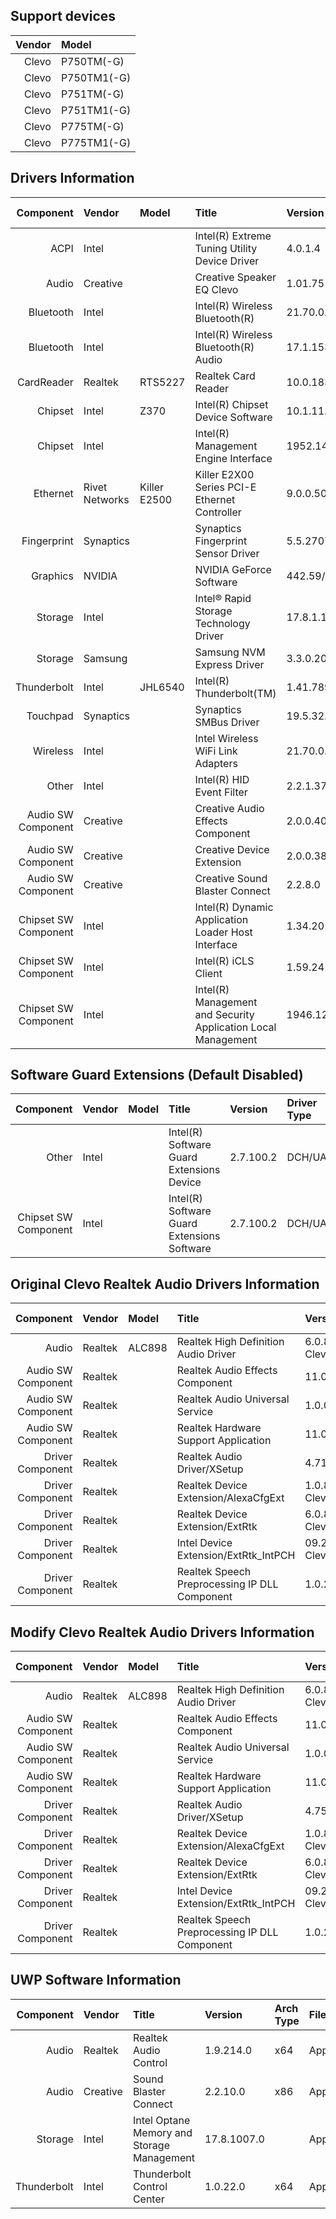 ## Support devices

| Vendor | Model       |
| -----: | :---------- |
| Clevo  | P750TM(-G)  |
| Clevo  | P750TM1(-G) |
| Clevo  | P751TM(-G)  |
| Clevo  | P751TM1(-G) |
| Clevo  | P775TM(-G)  |
| Clevo  | P775TM1(-G) |

## Drivers Information

| Component               | Vendor         | Model        | Title                                                         | Version                       | Driver Type |
| ----------------------: | :------------- | :----------- | :------------------------------------------------------------ | :---------------------------- | :---------- |
| ACPI                    | Intel          |              | Intel(R) Extreme Tuning Utility Device Driver                 | 4.0.1.4                       |             |
| Audio                   | Creative       |              | Creative Speaker EQ Clevo                                     | 1.01.75                       |             |
| Bluetooth               | Intel          |              | Intel(R) Wireless Bluetooth(R)                                | 21.70.0.3                     |             |
| Bluetooth               | Intel          |              | Intel(R) Wireless Bluetooth(R) Audio                          | 17.1.1530.0031                |             |
| CardReader              | Realtek        | RTS5227      | Realtek Card Reader                                           | 10.0.18363.21327              |             |
| Chipset                 | Intel          | Z370         | Intel(R) Chipset Device Software                              | 10.1.11.4/10.1.18263.8193     |             |
| Chipset                 | Intel          |              | Intel(R) Management Engine Interface                          | 1952.14.0.1470                | DCH/UAD     |
| Ethernet                | Rivet Networks | Killer E2500 | Killer E2X00 Series PCI-E Ethernet Controller                 | 9.0.0.50                      |             |
| Fingerprint             | Synaptics      |              | Synaptics Fingerprint Sensor Driver                           | 5.5.2707.1073 Clevo           |             |
| Graphics                | NVIDIA         |              | NVIDIA GeForce Software                                       | 442.59/26.21.14.4259          | Standard    |
| Storage                 | Intel          |              | Intel® Rapid Storage Technology Driver                        | 17.8.1.1066                   |             |
| Storage                 | Samsung        |              | Samsung NVM Express Driver                                    | 3.3.0.2003                    |             |
| Thunderbolt             | Intel          | JHL6540      | Intel(R) Thunderbolt(TM)                                      | 1.41.789.0                    | DCH/UAD     |
| Touchpad                | Synaptics      |              | Synaptics SMBus Driver                                        | 19.5.32.68 Clevo              | DCH/UAD     |
| Wireless                | Intel          |              | Intel Wireless WiFi Link Adapters                             | 21.70.0.6                     |             |
| Other                   | Intel          |              | Intel(R) HID Event Filter                                     | 2.2.1.377                     |             |
| Audio SW Component      | Creative       |              | Creative Audio Effects Component                              | 2.0.0.40                      | DCH/UAD     |
| Audio SW Component      | Creative       |              | Creative Device Extension                                     | 2.0.0.38                      | DCH/UAD     |
| Audio SW Component      | Creative       |              | Creative Sound Blaster Connect                                | 2.2.8.0                       | DCH/UAD     |
| Chipset SW Component    | Intel          |              | Intel(R) Dynamic Application Loader Host Interface            | 1.34.2019.0714                | DCH/UAD     |
| Chipset SW Component    | Intel          |              | Intel(R) iCLS Client                                          | 1.59.241.0                    | DCH/UAD     |
| Chipset SW Component    | Intel          |              | Intel(R) Management and Security Application Local Management | 1946.12.0.1327                | DCH/UAD     |

## Software Guard Extensions (Default Disabled)

| Component               | Vendor         | Model        | Title                                                         | Version                       | Driver Type |
| ----------------------: | :------------- | :----------- | :------------------------------------------------------------ | :---------------------------- | :---------- |
| Other                   | Intel          |              | Intel(R) Software Guard Extensions Device                     | 2.7.100.2                     | DCH/UAD     |
| Chipset SW Component    | Intel          |              | Intel(R) Software Guard Extensions Software                   | 2.7.100.2                     | DCH/UAD     |

## Original Clevo Realtek Audio Drivers Information

| Component               | Vendor         | Model        | Title                                                         | Version                       | Driver Type |
| ----------------------: | :------------- | :----------- | :------------------------------------------------------------ | :---------------------------- | :---------- |
| Audio                   | Realtek        | ALC898       | Realtek High Definition Audio Driver                          | 6.0.8694.1 Clevo              | DCH/UAD     |
| Audio SW Component      | Realtek        |              | Realtek Audio Effects Component                               | 11.0.6000.684                 | DCH/UAD     |
| Audio SW Component      | Realtek        |              | Realtek Audio Universal Service                               | 1.0.0.165                     | DCH/UAD     |
| Audio SW Component      | Realtek        |              | Realtek Hardware Support Application                          | 11.0.6000.178                 | DCH/UAD     |
| Driver Component        | Realtek        |              | Realtek Audio Driver/XSetup                                   | 4.71.00/PG471                 |             |
| Driver Component        | Realtek        |              | Realtek Device Extension/AlexaCfgExt                          | 1.0.8694.1 Clevo              |             |
| Driver Component        | Realtek        |              | Realtek Device Extension/ExtRtk                               | 6.0.8694.1 Clevo              |             |
| Driver Component        | Realtek        |              | Intel Device Extension/ExtRtk_IntPCH                          | 09.21.3690.89 Clevo           |             |
| Driver Component        | Realtek        |              | Realtek Speech Preprocessing IP DLL Component                 | 1.0.21.676                    |             |

## Modify Clevo Realtek Audio Drivers Information

| Component               | Vendor         | Model        | Title                                                         | Version                       | Driver Type |
| ----------------------: | :------------- | :----------- | :------------------------------------------------------------ | :---------------------------- | :---------- |
| Audio                   | Realtek        | ALC898       | Realtek High Definition Audio Driver                          | 6.0.8694.1 Clevo              | DCH/UAD     |
| Audio SW Component      | Realtek        |              | Realtek Audio Effects Component                               | 11.0.6000.754                 | DCH/UAD     |
| Audio SW Component      | Realtek        |              | Realtek Audio Universal Service                               | 1.0.0.240                     | DCH/UAD     |
| Audio SW Component      | Realtek        |              | Realtek Hardware Support Application                          | 11.0.6000.212                 | DCH/UAD     |
| Driver Component        | Realtek        |              | Realtek Audio Driver/XSetup                                   | 4.75.00/PG475                 |             |
| Driver Component        | Realtek        |              | Realtek Device Extension/AlexaCfgExt                          | 1.0.8899.1 Clevo              |             |
| Driver Component        | Realtek        |              | Realtek Device Extension/ExtRtk                               | 6.0.8688.1 Clevo              |             |
| Driver Component        | Realtek        |              | Intel Device Extension/ExtRtk_IntPCH                          | 09.21.3690.156 Clevo          |             |
| Driver Component        | Realtek        |              | Realtek Speech Preprocessing IP DLL Component                 | 1.0.24.718                    |             |

## UWP Software Information

| Component               | Vendor         | Title                                      | Version     | Arch Type | File Type  |
| ----------------------: | :------------- | :----------------------------------------- | :---------- | :-------- | :--------- |
| Audio                   | Realtek        | Realtek Audio Control                      | 1.9.214.0   | x64       | AppxBundle |
| Audio                   | Creative       | Sound Blaster Connect                      | 2.2.10.0    | x86       | AppxBundle |
| Storage                 | Intel          | Intel Optane Memory and Storage Management | 17.8.1007.0 |           | AppxBundle |
| Thunderbolt             | Intel          | Thunderbolt Control Center                 | 1.0.22.0    | x64       | Appx       |
